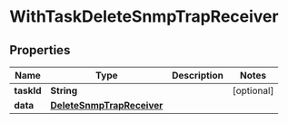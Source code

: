 

# WithTaskDeleteSnmpTrapReceiver


## Properties

Name | Type | Description | Notes
------------ | ------------- | ------------- | -------------
**taskId** | **String** |  |  [optional]
**data** | [**DeleteSnmpTrapReceiver**](DeleteSnmpTrapReceiver.md) |  | 



